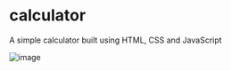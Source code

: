# calculator
A simple calculator built using HTML, CSS and JavaScript

![image](https://github.com/X051XX/calculator/assets/117928267/c8881176-1950-44f1-924a-8efa6b386f15)
